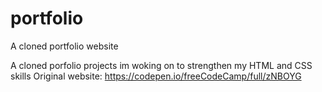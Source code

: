 # portfolio
A cloned portfolio website

A cloned porfolio projects im woking on to strengthen my HTML and CSS skills
Original website: https://codepen.io/freeCodeCamp/full/zNBOYG
